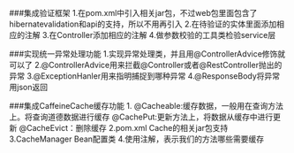 ###集成验证框架
1.在pom.xml中引入相关jar包，不过web包里面包含了hibernatevalidation和api的支持，所以不用再引入
2.在待验证的实体里面添加相应的注解
3.在Controller添加相应的注解
4.做参数校验的工具类检验service层

###实现统一异常处理功能
1.实现异常处理类，并且用@ControllerAdvice修饰就可以了
2.@ControllerAdvice用来拦截@Controller或者@RestController抛出的异常
3.@ExceptionHanler用来指明捕捉到哪种异常
4.@ResponseBody将异常用json返回

###集成CaffeineCache缓存功能
1.
    @Cacheable:缓存数据，一般用在查询方法上。将查询道德数据进行缓存
    @CachePut:更新方法上，将数据从缓存中进行更新
    @CacheEvict：删除缓存
2.pom.xml Cache的相关jar包支持
3.CacheManager Bean配置类
4.使用注解，表示我们的方法哪些需要缓存
